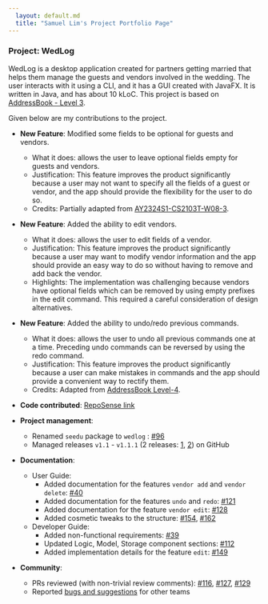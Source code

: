 ```yaml
---
  layout: default.md
  title: "Samuel Lim's Project Portfolio Page"
---
```


### Project: WedLog

WedLog is a desktop application created for partners getting married that helps them manage the guests and vendors involved in the wedding. The user interacts with it using a CLI, and it has a GUI created with JavaFX. It is written in Java, and has about 10 kLoC. This project is based on [AddressBook - Level 3](https://se-education.org/addressbook-level3/).

Given below are my contributions to the project.

* **New Feature**: Modified some fields to be optional for guests and vendors.
  * What it does: allows the user to leave optional fields empty for guests and vendors.
  * Justification: This feature improves the product significantly because a user may not want to specify all the fields of a guest or vendor, and the app should provide the flexibility for the user to do so.
  * Credits: Partially adapted from [AY2324S1-CS2103T-W08-3](https://github.com/AY2324S1-CS2103T-W08-3/tp/).

* **New Feature**: Added the ability to edit vendors.
  * What it does: allows the user to edit fields of a vendor.
  * Justification: This feature improves the product significantly because a user may want to modify vendor information and the app should provide an easy way to do so without having to remove and add back the vendor.
  * Highlights: The implementation was challenging because vendors have optional fields which can be removed by using empty prefixes in the edit command. This required a careful consideration of design alternatives.

* **New Feature**: Added the ability to undo/redo previous commands.
  * What it does: allows the user to undo all previous commands one at a time. Preceding undo commands can be reversed by using the redo command.
  * Justification: This feature improves the product significantly because a user can make mistakes in commands and the app should provide a convenient way to rectify them.
  * Credits: Adapted from [AddressBook Level-4](https://github.com/se-edu/addressbook-level4).

* **Code contributed**: [RepoSense link](https://nus-cs2103-ay2324s1.github.io/tp-dashboard/?search=samuelim01&breakdown=true)

* **Project management**:
  * Renamed `seedu` package to `wedlog` : [\#96](https://github.com/AY2324S1-CS2103T-F11-2/tp/pull/96)
  * Managed releases `v1.1` - `v1.1.1` (2 releases: [1](https://github.com/AY2324S1-CS2103T-F11-2/tp/releases/tag/v1.1), [2](https://github.com/AY2324S1-CS2103T-F11-2/tp/releases/tag/v1.1.1)) on GitHub

* **Documentation**:
  * User Guide: 
    * Added documentation for the features `vendor add` and `vendor delete`: [\#40](https://github.com/AY2324S1-CS2103T-F11-2/tp/pull/40/)
    * Added documentation for the features `undo` and `redo`: [\#121](https://github.com/AY2324S1-CS2103T-F11-2/tp/pull/121)
    * Added documentation for the feature `vendor edit`: [\#128](https://github.com/AY2324S1-CS2103T-F11-2/tp/pull/128)
    * Added cosmetic tweaks to the structure: [\#154](https://github.com/AY2324S1-CS2103T-F11-2/tp/pull/154), [\#162](https://github.com/AY2324S1-CS2103T-F11-2/tp/pull/162)
  * Developer Guide:
    * Added non-functional requirements: [\#39](https://github.com/AY2324S1-CS2103T-F11-2/tp/pull/39)
    * Updated Logic, Model, Storage component sections: [\#112](https://github.com/AY2324S1-CS2103T-F11-2/tp/pull/112)
    * Added implementation details for the feature `edit`: [\#149](https://github.com/AY2324S1-CS2103T-F11-2/tp/pull/149)

* **Community**:
  * PRs reviewed (with non-trivial review comments): [\#116](https://github.com/AY2324S1-CS2103T-F11-2/tp/pull/116), [\#127](https://github.com/AY2324S1-CS2103T-F11-2/tp/pull/127), [\#129](https://github.com/AY2324S1-CS2103T-F11-2/tp/pull/129) 
  * Reported [bugs and suggestions](https://github.com/samuelim01/ped/issues) for other teams
